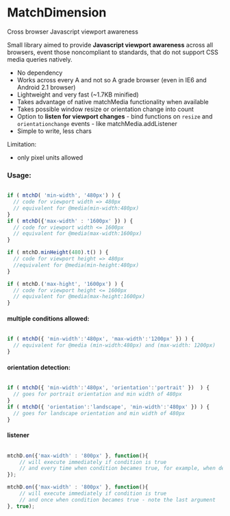 # MatchDimension
Cross browser Javascript viewport awareness


Small library aimed to provide **Javascript viewport awareness** across all browsers, event those noncompliant to standards, that do not support CSS media queries natively.

* No dependency
* Works across every A and not so A grade browser (even in IE6 and Android 2.1 browser)
* Lightweight and very fast (~1.7KB minified)
* Takes advantage of native matchMedia functionality when available
* Takes possible window resize or orientation change into count
* Option to **listen for viewport changes** - bind functions on `resize` and `orientationchange` events - like matchMedia.addListener
* Simple to write, less chars



Limitation: 
* only pixel units allowed

 
### Usage:

```javascript

if ( mtchD( 'min-width', '480px') ) {
  // code for viewport width => 480px
  // equivalent for @media(min-width:480px)
}
if ( mtchD({'max-width' : '1600px' }) ) {
  // code for viewport width <= 1600px
  // equivalent for @media(max-width:1600px)
}

if ( mtchD.minHeight(480).t() ) {
  // code for viewport height => 480px
  //equivalent for @media(min-height:480px)
}

if ( mtchD.('max-hight', '1600px') ) {
  // code for viewport height <= 1600px
  // equivalent for @media(max-height:1600px)
}


```


#### multiple conditions allowed:

```javascript

if ( mtchD({ 'min-width':'480px', 'max-width':'1200px' }) ) {
  // equivalent for @media (min-width:480px) and (max-width: 1200px)
}


```


#### orientation detection:

```javascript

if ( mtchD({ 'min-width':'480px', 'orientation':'portrait' })  ) {
  // goes for portrait orientation and min width of 480px
}
if ( mtchD({ 'orientation':'landscape', 'min-width':'480px' }) ) {
  // goes for landscape orientation and min width of 480px
}

```

#### listener

```javascript

mtchD.on({'max-width' : '800px' }, function(){
    // will execute immediately if condition is true
    // and every time when condition becames true, for example, when device changes orientation multiple times
});

mtchD.on({'max-width' : '800px' }, function(){
    // will execute immediately if condition is true
    // and once when condition becames true - note the last argument
}, true);


```